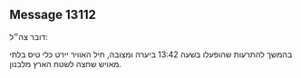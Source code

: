 ## Message 13112

דובר צה״ל:

בהמשך להתרעות שהופעלו בשעה 13:42 ביערה ומצובה, חיל האוויר יירט כלי טיס בלתי מאויש שחצה לשטח הארץ מלבנון.

